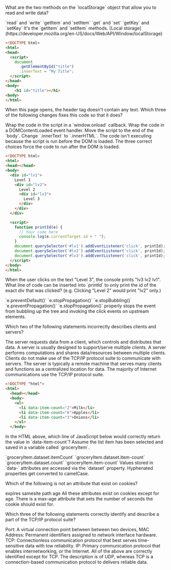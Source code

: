 <quiz>
  <question>
    <p>What are the two methods on the `localStorage` object that allow you to read and write data?</p>
    <answer>`read` and `write`</answer>
    <answer correct>`getItem` and `setItem`</answer>
    <answer>`get` and `set`</answer>
    <answer>`getKey` and `setKey`</answer>
    <explanation>It's the `getItem` and `setItem` methods. [Local storage](https://developer.mozilla.org/en-US/docs/Web/API/Window/localStorage)</explanation>
  </question>
</quiz>

```html
<!DOCTYPE html>
<html>
<head>
  <script>
    document
      .getElementById("title")
      .innerText = "My Title";
  </script>
</head>
<body>
    <h1 id="title"></h1>
<body>
</html>
```

<quiz>
  <question multiple>
    <p>When this page opens, the header tag doesn't contain any text. Which three of the following changes fixes this code so that it does?</p>
    <answer correct>Wrap the code in the script in a `window.onload` callback.</answer>
    <answer correct>Wrap the code in a DOMContentLoaded event handler.</answer>
    <answer correct>Move the script to the end of the `body`.</answer>
    <answer>Change `.innerText` to `.innerHTML`.</answer>
    <explanation>The code isn't executing because the script is run before the DOM is loaded. The three correct choices force the code to run after the DOM is loaded.</explanation>
  </question>
</quiz>


```html
<!DOCTYPE html>
<html>
<head></head>
<body>
  <div id="lv1">
    Level 1
    <div id="lv2">
      Level 2
      <div id="lv3">
        Level 3
      </div>
    </div>
  </div>

  <script>
    function printId(e) {
      // Your code here
      console.log(e.currentTarget.id + " ");
    }
    document.querySelector('#lv1').addEventListener('click', printId);
    document.querySelector('#lv2').addEventListener('click', printId);
    document.querySelector('#lv3').addEventListener('click', printId);
  </script>
</body>
</html>
```

<quiz>
  <question>
    <p>When the user clicks on the text "Level 3", the console prints "lv3 lv2 lv1". What line of code can be inserted into `printId` to only print the id of the exact div that was clicked? (e.g. Clicking "Level 2" would print "lv2" only.)</p>
    <answer>`e.preventDefault()`</answer>
    <answer correct>`e.stopPropagation()`</answer>
    <answer>`e.stopBubbling()`</answer>
    <answer>`e.preventPropagation()`</answer>
    <explanation>`e.stopPropagation()` properly stops the event from bubbling up the tree and invoking the click events on upstream elements.</explanation>
  </question>
</quiz>

<quiz>
  <question multiple>
    <p>Which two of the following statements incorrectly describes clients and servers?</p>
    <answer correct>The server requests data from a client, which controls and distributes that data.</answer>
    <answer>A server is usually designed to support/serve multiple clients.</answer>
    <answer>A server performs computations and shares data/resources between multiple clients.</answer>
    <answer correct>Clients do not make use of the TCP/IP protocol suite to communicate with servers.</answer>
    <explanation>The server is typically a remote machine that serves many clients and functions as a centralized location for data. The majority of Internet communications use the TCP/IP protocol suite.</explanation>
  </question>
</quiz>

```html
<!DOCTYPE "html">
<html>
  <head></head>
  <body>
    <ul>
      <li data-item-count="2">Milk</li>
      <li data-item-count="6">Apples</li>
      <li data-item-count="3">Onions</li>
    </ul>
  </body>

```

<quiz>
  <question>
    <p>In the HTML above, which line of JavaScript below would correctly return the value in `data-item-count`? Assume the list item has been selected and saved in a variable called `groceryItem`.</p>
    <answer correct>`groceryItem.dataset.itemCount`</answer>
    <answer>`groceryItem.dataset.item-count`</answer>
    <answer>`groceryItem.dataset.count`</answer>
    <answer>`groceryItem.item-count`</answer>
    <explanation>Values stored in `data-` attributes are accessed via the `dataset` property. Hyphenated properties get converted to camelCase.</explanation>
  </question>
</quiz>

<quiz>
  <question>
    <p>Which of the following is not an attribute that exist on cookies?</p>
    <answer>expires</answer>
    <answer>samesite</answer>
    <answer>path</answer>
    <answer correct>age</answer>
    <explanation>All these attributes exist on cookies except for age. There is a max-age attribute that sets the number of seconds the cookie should exist for.</explanation>
  </question>
</quiz>

<quiz>
  <question multiple>
    <p>Which three of the following statements correctly identify and describe a part of the TCP/IP protocol suite?</p>
    <answer correct>Port: A virtual connection point between between two devices, </answer>
    <answer correct>MAC Address: Permanent identifiers assigned to network interface hardware.</answer>
    <answer>TCP: Connectionless communication protocol that best serves time-sensitive data with low reliability.</answer>
    <answer correct>IP: Primary communication protocol that enables internetworking, or the Internet.</answer>
    <explanation>All of the above are correctly identified except for TCP. The description is of UDP, whereas TCP is a connection-based communication protocol to delivers reliable data.</explanation>
  </question>
</quiz>

